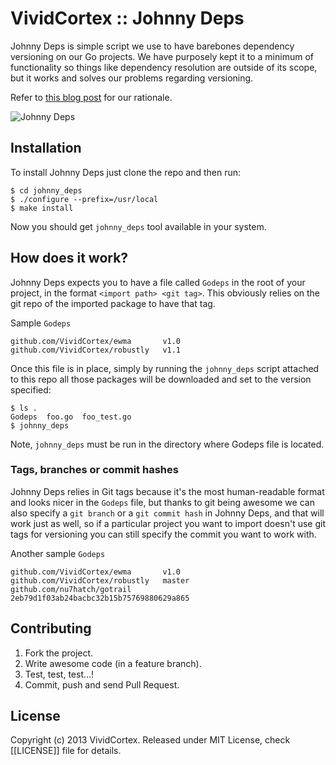 # VividCortex :: Johnny Deps

Johnny Deps is simple script we use to have barebones dependency versioning on our Go projects. We have purposely kept it to a minimum of functionality
so things like dependency resolution are outside of its scope, but it works and solves our problems regarding versioning.

Refer to [this blog post](https://vividcortex.com/blog/2013/07/18/my-wishlist-versioned-packages-in-go/) for our rationale.

![Johnny Deps](http://imgur.com/MuupBVC)

## Installation

To install Johnny Deps just clone the repo and then run:

    $ cd johnny_deps
    $ ./configure --prefix=/usr/local
    $ make install

Now you should get `johnny_deps` tool available in your system.

## How does it work?

Johnny Deps expects you to have a file called `Godeps` in the root of your project, in the format `<import path> <git tag>`. This obviously
relies on the git repo of the imported package to have that tag.

Sample `Godeps`
```
github.com/VividCortex/ewma       v1.0
github.com/VividCortex/robustly   v1.1
```

Once this file is in place, simply by running the `johnny_deps` script attached to this repo all those packages will be downloaded
and set to the version specified:
```
$ ls .
Godeps  foo.go  foo_test.go
$ johnny_deps
```

Note, `johnny_deps` must be run in the directory where Godeps file is located.

### Tags, branches or commit hashes

Johnny Deps relies in Git tags because it's the most human-readable format and looks nicer in the `Godeps` file, but thanks to git
being awesome we can also specify a `git branch` or a `git commit hash` in Johnny Deps, and that will work just as well, so if a particular
project you want to import doesn't use git tags for versioning you can still specify the commit you want to work with.


Another sample `Godeps`
```
github.com/VividCortex/ewma       v1.0
github.com/VividCortex/robustly   master
github.com/nu7hatch/gotrail       2eb79d1f03ab24bacbc32b15b75769880629a865
```

## Contributing

1. Fork the project.
2. Write awesome code (in a feature branch).
3. Test, test, test...!
4. Commit, push and send Pull Request.

## License

Copyright (c) 2013 VividCortex.
Released under MIT License, check [[LICENSE]] file for details.
